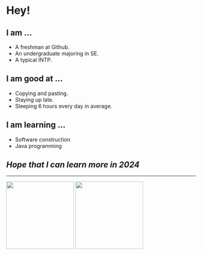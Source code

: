 # Hey!

## I am ...

- A freshman at Github.
- An undergraduate majoring in SE.
- A typical INTP.

## I am good at ...

- Copying and pasting.
- Staying up late.
- Sleeping 6 hours every day in average.

## I am learning ...

- Software construction
- Java programming

## *Hope that I can learn more in 2024*

---

<p>
  <img height="180em" src="https://github-readme-stats.vercel.app/api?username=cclvi256&show_icons=true&count_private=true" />
  <img height="180em" src="https://github-readme-stats.vercel.app/api/top-langs/?username=cclvi256&layout=compact" />
</p>
